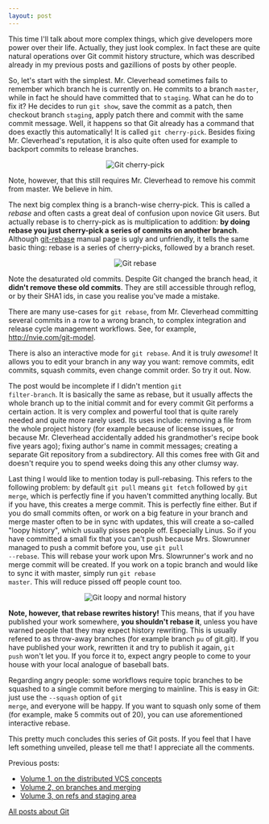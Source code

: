 ```yaml
---
layout: post
---
```

This time I'll talk about more complex things, which give developers more
power over their life. Actually, they just look complex. In fact these are
quite natural operations over Git commit history structure, which was
described already in my previous posts and gazillions of posts by other
people.

So, let's start with the simplest. Mr. Cleverhead sometimes fails to
remember which branch he is currently on. He commits to a branch <code>master</code>,
while in fact he should have committed that to <code>staging</code>. What can he do to
fix it? He decides to run <code>git show</code>, save the commit as a patch, then
checkout branch <code>staging</code>, apply patch there and commit with the same commit
message. Well, it happens so that Git already has a command that does
exactly this automatically! It is called <code>git cherry-pick</code>. Besides fixing Mr.
Cleverhead's reputation, it is also quite often used for example to backport
commits to release branches.

<div style="margin: auto; width: auto; text-align: center;"><img src="http://hades.name/media/git/git-cherry-pick.png" alt="Git cherry-pick" /></div>

Note, however, that this still requires Mr. Cleverhead to remove his commit from master. We
believe in him.

The next big complex thing is a branch-wise cherry-pick. This is called a
*rebase* and often casts a great deal of confusion upon novice Git users. But
actually rebase is to cherry-pick as is multiplication to addition: **by doing
rebase you just cherry-pick a series of commits on another branch**. Although
<a href="http://www.kernel.org/pub/software/scm/git/docs/git-rebase.html">git-rebase</a>
manual page is ugly and unfriendly, it tells the same basic thing: rebase is a
series of cherry-picks, followed by a branch reset.

<div style="margin: auto; width: auto; text-align: center;"><img src="http://hades.name/media/git/git-rebase.png" alt="Git rebase" /></div>

Note the desaturated old commits. Despite Git changed the branch head, it
**didn't remove these old commits**. They are still accessible through reflog,
or by their SHA1 ids, in case you realise you've made a mistake.

There are many use-cases for <code>git rebase</code>, from Mr. Cleverhead committing
several commits in a row to a wrong branch, to complex integration and release
cycle management workflows. See, for example, 
<a href="http://nvie.com/git-model">http://nvie.com/git-model</a>.

There is also an interactive mode for <code>git rebase</code>. And it is truly *awesome*!
It allows you to edit your branch in any way you want: remove commits, edit
commits, squash commits, even change commit order. So try it out. Now.

The post would be incomplete if I didn't mention <code>git filter-branch</code>. It is
basically the same as rebase, but it usually affects the whole branch up to the
initial commit and for every commit Git performs a certain action. It is very
complex and powerful tool that is quite rarely needed and quite more rarely
used. Its uses include: removing a file from the whole project history (for
example because of license issues, or because Mr. Cleverhead accidentally
added his grandmother's recipe book five years ago); fixing author's name in
commit messages; creating a separate Git repository from a subdirectory. All
this comes free with Git and doesn't require you to spend weeks doing this any
other clumsy way.

Last thing I would like to mention today is pull-rebasing. This refers to the
following problem: by default <code>git pull</code> means <code>git fetch</code> 
followed by <code>git merge</code>,
which is perfectly fine if you haven't committed anything locally. But if you
have, this creates a merge commit. This is perfectly fine either. But if
you do small commits often, or work on a big feature in your branch and merge
master often to be in sync with updates, this will create a so-called "loopy
history", which usually pisses people off. Especially Linus. So if you have
committed a small fix that you can't push because Mrs. Slowrunner managed to
push a commit before you, use <code>git pull --rebase</code>. This will rebase your work
upon Mrs. Slowrunner's work and no merge commit will be created. If you work
on a topic branch and would like to sync it with master, simply run <code>git rebase
master</code>. This will reduce pissed off people count too.

<div style="margin: auto; width: auto; text-align: center;"><img src="http://hades.name/media/git/git-loopy.png" alt="Git loopy and normal history" /></div>

**Note, however, that rebase rewrites history!** This means, that if you have
published your work somewhere, **you shouldn't rebase it**, unless you have
warned people that they may expect history rewriting. This is usually refered
to as throw-away branches (for example branch <code>pu</code> of git.git). If you have
published your work, rewritten it and try to publish it again, <code>git push</code> won't
let you. If you force it to, expect angry people to come to your house with
your local analogue of baseball bats.

Regarding angry people: some workflows require topic branches to be squashed
to a single commit before merging to mainline. This is easy in Git: just use
the <code>--squash</code> option of <code>git merge</code>, and everyone will be happy. If you want to
squash only some of them (for example, make 5 commits out of 20), you can use
aforementioned interactive rebase.

This pretty much concludes this series of Git posts. If you feel that I have
left something unveiled, please tell me that! I appreciate all the comments.

Previous posts:

- <a href="http://hades.name/blog/2010/01/17/git-your-friend-not-foe/">Volume
  1, on the distributed VCS concepts</a>
- <a href="http://hades.name/blog/2010/01/22/git-your-friend-not-foe-vol-2-branches/">Volume
  2, on branches and merging</a>
- <a href="http://hades.name/blog/2010/01/28/git-your-friend-not-foe-vol-3-refs-and-index/">Volume
  3, on refs and staging area</a>

<a href="http://hades.name/blog/tag/git/">All posts about Git</a>